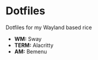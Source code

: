 # Dotfiles
Dotfiles for my Wayland based rice

- **WM:** Sway
- **TERM:** Alacritty
- **AM:** Bemenu
